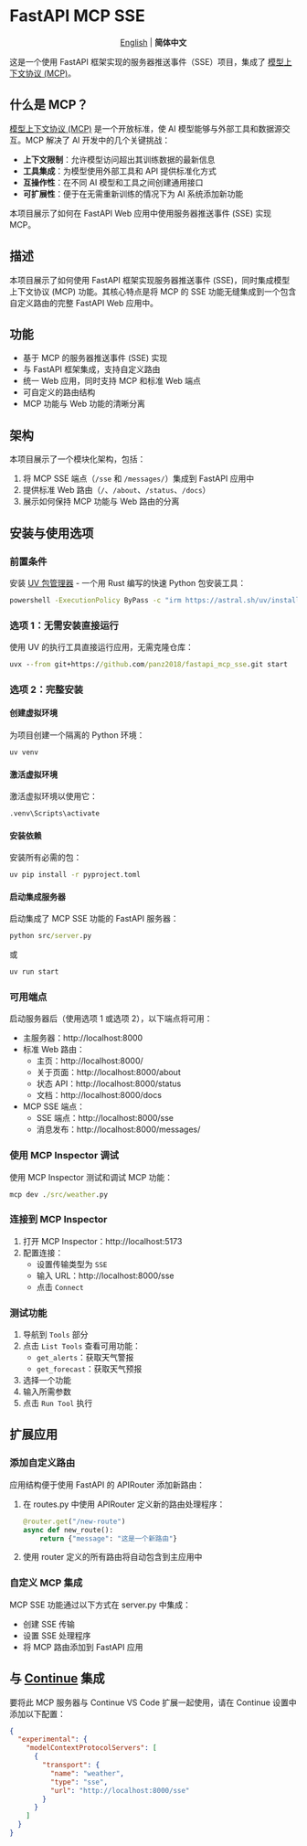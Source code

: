 # FastAPI MCP SSE

<p align="center">
  <a href="/README.md">English</a> | <strong>简体中文</strong>
</p>

这是一个使用 FastAPI 框架实现的服务器推送事件（SSE）项目，集成了 [模型上下文协议 (MCP)](https://modelcontextprotocol.io/)。

## 什么是 MCP？

[模型上下文协议 (MCP)](https://modelcontextprotocol.io/) 是一个开放标准，使 AI 模型能够与外部工具和数据源交互。MCP 解决了 AI 开发中的几个关键挑战：

- **上下文限制**：允许模型访问超出其训练数据的最新信息
- **工具集成**：为模型使用外部工具和 API 提供标准化方式
- **互操作性**：在不同 AI 模型和工具之间创建通用接口
- **可扩展性**：便于在无需重新训练的情况下为 AI 系统添加新功能

本项目展示了如何在 FastAPI Web 应用中使用服务器推送事件 (SSE) 实现 MCP。

## 描述

本项目展示了如何使用 FastAPI 框架实现服务器推送事件 (SSE)，同时集成模型上下文协议 (MCP) 功能。其核心特点是将 MCP 的 SSE 功能无缝集成到一个包含自定义路由的完整 FastAPI Web 应用中。

## 功能

- 基于 MCP 的服务器推送事件 (SSE) 实现
- 与 FastAPI 框架集成，支持自定义路由
- 统一 Web 应用，同时支持 MCP 和标准 Web 端点
- 可自定义的路由结构
- MCP 功能与 Web 功能的清晰分离

## 架构

本项目展示了一个模块化架构，包括：

1. 将 MCP SSE 端点（`/sse` 和 `/messages/`）集成到 FastAPI 应用中
2. 提供标准 Web 路由（`/`、`/about`、`/status`、`/docs`）
3. 展示如何保持 MCP 功能与 Web 路由的分离

## 安装与使用选项

### 前置条件

安装 [UV 包管理器](https://docs.astral.sh/uv/) - 一个用 Rust 编写的快速 Python 包安装工具：

```cmd
powershell -ExecutionPolicy ByPass -c "irm https://astral.sh/uv/install.ps1 | iex"
```

### 选项 1：无需安装直接运行

使用 UV 的执行工具直接运行应用，无需克隆仓库：

```cmd
uvx --from git+https://github.com/panz2018/fastapi_mcp_sse.git start
```

### 选项 2：完整安装

#### 创建虚拟环境

为项目创建一个隔离的 Python 环境：

```cmd
uv venv
```

#### 激活虚拟环境

激活虚拟环境以使用它：

```cmd
.venv\Scripts\activate
```

#### 安装依赖

安装所有必需的包：

```cmd
uv pip install -r pyproject.toml
```

#### 启动集成服务器

启动集成了 MCP SSE 功能的 FastAPI 服务器：

```cmd
python src/server.py
```

或

```cmd
uv run start
```

### 可用端点

启动服务器后（使用选项 1 或选项 2），以下端点将可用：

- 主服务器：http://localhost:8000
- 标准 Web 路由：
  - 主页：http://localhost:8000/
  - 关于页面：http://localhost:8000/about
  - 状态 API：http://localhost:8000/status
  - 文档：http://localhost:8000/docs
- MCP SSE 端点：
  - SSE 端点：http://localhost:8000/sse
  - 消息发布：http://localhost:8000/messages/

### 使用 MCP Inspector 调试

使用 MCP Inspector 测试和调试 MCP 功能：

```cmd
mcp dev ./src/weather.py
```

### 连接到 MCP Inspector

1. 打开 MCP Inspector：http://localhost:5173
2. 配置连接：
   - 设置传输类型为 `SSE`
   - 输入 URL：http://localhost:8000/sse
   - 点击 `Connect`

### 测试功能

1. 导航到 `Tools` 部分
2. 点击 `List Tools` 查看可用功能：
   - `get_alerts`：获取天气警报
   - `get_forecast`：获取天气预报
3. 选择一个功能
4. 输入所需参数
5. 点击 `Run Tool` 执行

## 扩展应用

### 添加自定义路由

应用结构便于使用 FastAPI 的 APIRouter 添加新路由：

1. 在 routes.py 中使用 APIRouter 定义新的路由处理程序：

   ```python
   @router.get("/new-route")
   async def new_route():
       return {"message": "这是一个新路由"}
   ```

2. 使用 router 定义的所有路由将自动包含到主应用中

### 自定义 MCP 集成

MCP SSE 功能通过以下方式在 server.py 中集成：

- 创建 SSE 传输
- 设置 SSE 处理程序
- 将 MCP 路由添加到 FastAPI 应用

## 与 [Continue](https://www.continue.dev/) 集成

要将此 MCP 服务器与 Continue VS Code 扩展一起使用，请在 Continue 设置中添加以下配置：

```json
{
  "experimental": {
    "modelContextProtocolServers": [
      {
        "transport": {
          "name": "weather",
          "type": "sse",
          "url": "http://localhost:8000/sse"
        }
      }
    ]
  }
}
```
